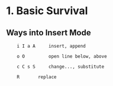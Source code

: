 
#	1. Basic Survival
##	   Ways into Insert Mode

        i I a A		insert, append 

        o O    		open line below, above

        c C s S		change..., substitute

        R		replace

